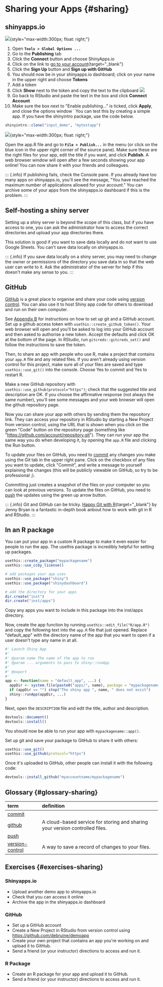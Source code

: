 # Sharing your Apps {#sharing}

## shinyapps.io

![](images/saio_connect.png){style="max-width:300px; float: right;"}

1. Open **`Tools > Global Options ...`**
2. Go to the **Publishing** tab 
3. Click the **Connect** button and choose ShinyApps.io
4. Click on the link to [go to your account](https://www.shinyapps.io/){target="_blank"}
5. Click the **Sign Up** button and **Sign up with GitHub** 
6. You should now be in your shinyapps.io dashboard; click on your name in the upper right and choose **Tokens**
7. Add a token
8. Click **Show** next to the token and copy the text to the clipboard
    ![](images/saio_secret.png)
9. Go back to RStudio and paste the text in the box and click **Connect Account**
10. Make sure the box next to "Enable publishing..." is ticked, click **Apply**, and close the options window
˙
You can test this by creating a simple app. If you have the shinyintro package, use the code below.


```r
shinyintro::clone("input_demo", "mytestapp")
```

![](images/saio_publish.png){style="max-width:300px; float: right;"}

Open the app.R file and go to **`File > Publish...`** in the menu (or click on the blue icon in the upper right corner of the source pane). Make sure these are the right files for your app, edit the title if you want, and click **Publish**. A web browser window will open after a few seconds showing your app online! You can now share it with your friends and colleagues.

::: {.info}
If publishing fails, check the Console pane. If you already have too many apps on shinyapps.io, you'll see the message, "You have reached the maximum number of applications allowed for your account." You can archive some of your apps from the shinyapps.io dashboard if this is the problem.
:::

## Self-hosting a shiny server

Setting up a shiny server is beyond the scope of this class, but if you have access to one, you can ask the administrator how to access the correct directories and upload your app directories there.

This solution is good if you want to save data locally and do not want to use Google Sheets. You can't save data locally on shinyapps.io.

::: {.info}
If you save data locally on a shiny server, you may need to change the owner or permissions of the directory you save data in so that the web user can write to it. Ask the administrator of the server for help if this doesn't make any sense to you.
:::

## GitHub

<a class='glossary' target='_blank' title='A cloud-based service for storing and sharing your version controlled files.' href='https://psyteachr.github.io/glossary/g#github'>GitHub</a> is a great place to organise and share your code using <a class='glossary' target='_blank' title='A way to save a record of changes to your files.' href='https://psyteachr.github.io/glossary/v#version-control'>version control</a>. You can also use it to host Shiny app code for others to download and run on their own computer.

See [Appendix B](#setup-git) for instructions on how to set up git and a GitHub account. Set up a github access token with `usethis::create_github_token()`. Your web browser will open and you'll be asked to log into your GitHub account and then asked to authorise a new token. Accept the defaults and click OK at the bottom of the page. In RStudio, run `gitcreds::gitcreds_set()` and follow the instructions to save the token.

Then, to share an app with people who use R, make a project that contains your `app.R` file and any related files. If you aren't already using version control for this project, make sure all of your files are saved and type `usethis::use_git()` into the console. Choose Yes to commit and Yes to restart R.

Make a new GitHub repository with `usethis::use_github(protocol="https")`; check that the suggested title and description are OK. If you choose the affirmative response (not always the same number), you'll see some messages and your web browser will open the github repository page.

Now you can share your app with others by sending them the repository link. They can access your repository in RStudio by starting a New Project from version control, using the URL that is shown when you click on the green "Code" button on the repository page (something like "https://github.com/account/repository.git"). They can run your app the same way you do when developing it, by opening the `app.R` file and clicking the Run button.

To update your files on GitHub, you need to <a class='glossary' target='_blank' title='' href='https://psyteachr.github.io/glossary/c#commit'>commit</a> any changes you make using the Git tab in the upper right pane. Click on the checkbox of any files you want to update, click "Commit", and write a message to yourself explaining the changes (this will be publicly viewable on GitHub, so try to be professional ;). 

Committing just creates a snapshot of the files on your computer so you can look at previous versions. To update the files on GitHub, you need to <a class='glossary' target='_blank' title='' href='https://psyteachr.github.io/glossary/p#push'>push</a> the updates using the green up arrow button.

::: {.info}
Git and GitHub can be tricky. [Happy Git with R](https://happygitwithr.com/){target="_blank"} by Jenny Bryan is a fantastic in-depth book anbout how to work with git in R and RStudio.
:::

## In an R package

You can put your app in a custom R package to make it even easier for people to run the app. The usethis package is incredibly helpful for setting up packages.


```r
usethis::create_package("mypackagename")
usethis::use_ccby_license()

# add packages your app uses
usethis::use_package("shiny")
usethis::use_package("shinydashboard")

# add the directory for your apps
dir.create("inst")
dir.create("inst/apps")
```


Copy any apps you want to include in this package into the inst/apps directory. 

Now, create the app function by running `usethis::edit_file("R/app.R")` and copy the following text into the `app.R` file that just opened. Replace "default_app" with the directory name of the app that you want to open if a user doesn't type any name in at all.


```r
#' Launch Shiny App
#'
#' @param name The name of the app to run
#' @param ... arguments to pass to shiny::runApp
#'
#' @export
#'
app <- function(name = "default_app", ...) {
  appDir <- system.file(paste0("apps/", name), package = "mypackagename")
  if (appDir == "") stop("The shiny app ", name, " does not exist")
  shiny::runApp(appDir, ...)
}
```


Next, open the `DESCRIPTION` file and edit the title, author and description. 


```r
devtools::document()
devtools::install()
```

You should now be able to run your app with `mypackagename::app()`.

Set up git and save your package to GitHub to share it with others:


```r
usethis::use_git()
usethis::use_github(protocol="https")
```

Once it's uploaded to GitHub, other people can install it with the following code:


```r
devtools::install_github("myaccountname/mypackagename")
```





## Glossary {#glossary-sharing}



|term                                                                                                                  |definition                                                                   |
|:---------------------------------------------------------------------------------------------------------------------|:----------------------------------------------------------------------------|
|<a class='glossary' target='_blank' href='https://psyteachr.github.io/glossary/c#commit'>commit</a>                   |                                                                             |
|<a class='glossary' target='_blank' href='https://psyteachr.github.io/glossary/g#github'>github</a>                   |A cloud-based service for storing and sharing your version controlled files. |
|<a class='glossary' target='_blank' href='https://psyteachr.github.io/glossary/p#push'>push</a>                       |                                                                             |
|<a class='glossary' target='_blank' href='https://psyteachr.github.io/glossary/v#version-control'>version-control</a> |A way to save a record of changes to your files.                             |




## Exercises {#exercises-sharing}

### Shinyapps.io

* Upload another demo app to shinyapps.io
* Check that you can access it online
* Archive the app in the shinyapps.io dashboard

### GitHub

* Set up a GitHub account
* Create a New Project in RStudio from version control using <https://github.com/debruine/demoapp>
* Create your own project that contains an app you're working on and upload it to GitHub. 
* Send a friend (or your instructor) directions to access and run it.

### R Package

* Create an R package for your app and upload it to GitHub.
* Send a friend (or your instructor) directions to access and run it.







